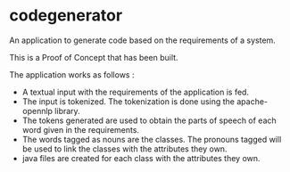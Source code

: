 codegenerator
=============

An application to generate code based on the requirements of a system.

This is a Proof of Concept that has been built.  

The application works as follows : <br />
<ul>
  <li>A textual input with the requirements of the application is fed.</li>
  <li>The input is tokenized. The tokenization is done using the apache-opennlp library. </li>
  <li>The tokens generated are used to obtain the parts of speech of each word given in the requirements.</li>
  <li>The words tagged as nouns are the classes. The pronouns tagged will be used to link the classes with the attributes they own.</li>
  <li>java files are created for each class with the attributes they own.</li>
</ul>
